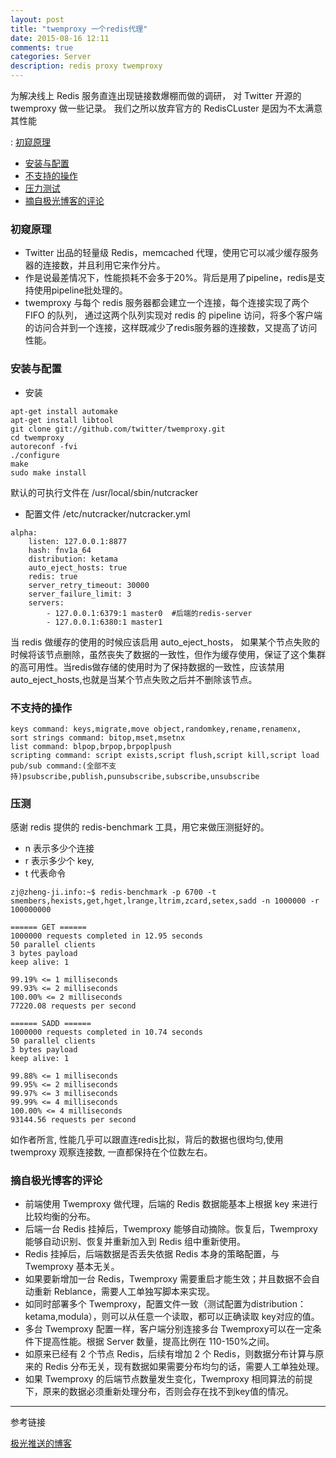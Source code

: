 ```yaml
---
layout: post
title: "twemproxy 一个redis代理"
date: 2015-08-16 12:11
comments: true
categories: Server
description: redis proxy twemproxy 
---
```


为解决线上 Redis 服务直连出现链接数爆棚而做的调研， 对 Twitter 开源的 twemproxy 做一些记录。 我们之所以放弃官方的 RedisCLuster 是因为不太满意其性能

: [初窥原理](#第一节)
* [安装与配置](#第二节)
* [不支持的操作](#第三节)
* [压力测试](#第四节)
* [摘自极光博客的评论](#第五节)

<h3 id="第一节">初窥原理</h3>

* Twitter 出品的轻量级 Redis，memcached 代理，使用它可以减少缓存服务器的连接数，并且利用它来作分片。
* 作是说最差情况下，性能损耗不会多于20%。背后是用了pipeline，redis是支持使用pipeline批处理的。
* twemproxy 与每个 redis 服务器都会建立一个连接，每个连接实现了两个 FIFO 的队列， 通过这两个队列实现对 redis 的 pipeline 访问，将多个客户端的访问合并到一个连接，这样既减少了redis服务器的连接数，又提高了访问性能。

<h3 id="第二节">安装与配置</h3>

* 安装

```
apt-get install automake
apt-get install libtool
git clone git://github.com/twitter/twemproxy.git
cd twemproxy
autoreconf -fvi
./configure
make
sudo make install
```
默认的可执行文件在 /usr/local/sbin/nutcracker

* 配置文件 /etc/nutcracker/nutcracker.yml

```
alpha:
    listen: 127.0.0.1:8877
    hash: fnv1a_64
    distribution: ketama
    auto_eject_hosts: true
    redis: true
    server_retry_timeout: 30000
    server_failure_limit: 3
    servers:
        - 127.0.0.1:6379:1 master0  #后端的redis-server
        - 127.0.0.1:6380:1 master1
```

当 redis 做缓存的使用的时候应该启用 auto_eject_hosts， 如果某个节点失败的时候将该节点删除，虽然丧失了数据的一致性，但作为缓存使用，保证了这个集群的高可用性。当redis做存储的使用时为了保持数据的一致性，应该禁用 auto_eject_hosts,也就是当某个节点失败之后并不删除该节点。

<h3 id="第三节">不支持的操作</h3>

```
keys command: keys,migrate,move object,randomkey,rename,renamenx,
sort strings command: bitop,mset,msetnx
list command: blpop,brpop,brpoplpush
scripting command: script exists,script flush,script kill,script load
pub/sub command:(全部不支持)psubscribe,publish,punsubscribe,subscribe,unsubscribe
```

<h3 id="第四节">压测</h3>

感谢 redis 提供的 redis-benchmark 工具，用它来做压测挺好的。

* n 表示多少个连接
* r 表示多少个 key,
* t 代表命令

```
zj@zheng-ji.info:~$ redis-benchmark -p 6700 -t smembers,hexists,get,hget,lrange,ltrim,zcard,setex,sadd -n 1000000 -r 100000000

====== GET ======
1000000 requests completed in 12.95 seconds
50 parallel clients
3 bytes payload
keep alive: 1

99.19% <= 1 milliseconds
99.93% <= 2 milliseconds
100.00% <= 2 milliseconds
77220.08 requests per second

====== SADD ======
1000000 requests completed in 10.74 seconds
50 parallel clients
3 bytes payload
keep alive: 1

99.88% <= 1 milliseconds
99.95% <= 2 milliseconds
99.97% <= 3 milliseconds
99.99% <= 4 milliseconds
100.00% <= 4 milliseconds
93144.56 requests per second
```

如作者所言, 性能几乎可以跟直连redis比拟，背后的数据也很均匀,使用twemproxy 观察连接数, 一直都保持在个位数左右。


<h3 id="第五节">摘自极光博客的评论</h3>

* 前端使用 Twemproxy 做代理，后端的 Redis 数据能基本上根据 key 来进行比较均衡的分布。
* 后端一台 Redis 挂掉后，Twemproxy 能够自动摘除。恢复后，Twemproxy 能够自动识别、恢复并重新加入到 Redis 组中重新使用。
* Redis 挂掉后，后端数据是否丢失依据 Redis 本身的策略配置，与 Twemproxy 基本无关。
* 如果要新增加一台 Redis，Twemproxy 需要重启才能生效；并且数据不会自动重新 Reblance，需要人工单独写脚本来实现。
* 如同时部署多个 Twemproxy，配置文件一致（测试配置为distribution：ketama,modula），则可以从任意一个读取，都可以正确读取 key对应的值。
* 多台 Twemproxy 配置一样，客户端分别连接多台 Twemproxy可以在一定条件下提高性能。根据 Server 数量，提高比例在 110-150%之间。
* 如原来已经有 2 个节点 Redis，后续有增加 2 个 Redis，则数据分布计算与原来的 Redis 分布无关，现有数据如果需要分布均匀的话，需要人工单独处理。
* 如果 Twemproxy 的后端节点数量发生变化，Twemproxy 相同算法的前提下，原来的数据必须重新处理分布，否则会存在找不到key值的情况。

------


参考链接

[极光推送的博客](http://blog.jpush.cn/redis-twemproxy-benchmark/)
